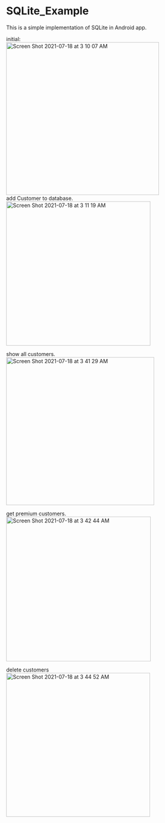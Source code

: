 # SQLite_Example
 This is a simple implementation of SQLite in Android app.  

initial:  
<img width="410" alt="Screen Shot 2021-07-18 at 3 10 07 AM" src="https://user-images.githubusercontent.com/59666402/126058837-0fe4d8ee-f043-47f2-b7ea-e2165ac42df9.png">   
add Customer to database.     
<img width="387" alt="Screen Shot 2021-07-18 at 3 11 19 AM" src="https://user-images.githubusercontent.com/59666402/126058869-9e22b07e-63e6-4e4b-9f6f-76e178846a4d.png">  

show all customers.   
<img width="397" alt="Screen Shot 2021-07-18 at 3 41 29 AM" src="https://user-images.githubusercontent.com/59666402/126059684-4ea221fb-0526-40ac-a901-3f354a61a5a5.png">    
  
get premium customers.    
<img width="388" alt="Screen Shot 2021-07-18 at 3 42 44 AM" src="https://user-images.githubusercontent.com/59666402/126059720-0da40409-99e5-49b8-ad4d-6b884cdb89b6.png">  
  
delete customers   
<img width="386" alt="Screen Shot 2021-07-18 at 3 44 52 AM" src="https://user-images.githubusercontent.com/59666402/126059798-f873fd61-1e35-4773-957b-9a0a9d739399.png">  
